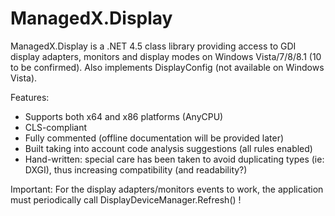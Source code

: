 # ManagedX.Display
ManagedX.Display is a .NET 4.5 class library providing access to GDI display adapters, monitors and display modes on Windows Vista/7/8/8.1 (10 to be confirmed).
Also implements DisplayConfig (not available on Windows Vista).

Features:
- Supports both x64 and x86 platforms (AnyCPU)
- CLS-compliant
- Fully commented (offline documentation will be provided later)
- Built taking into account code analysis suggestions (all rules enabled)
- Hand-written: special care has been taken to avoid duplicating types (ie: DXGI), thus increasing compatibility (and readability?)


Important:
	For the display adapters/monitors events to work, the application must periodically call DisplayDeviceManager.Refresh() !